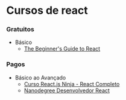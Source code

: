 # Cursos de react
### Gratuitos

- Básico
  - [The Beginner's Guide to React](https://egghead.io/courses/the-beginner-s-guide-to-react)

### Pagos

- Básico ao Avançado
  - [Curso React.js Ninja - React Completo](https://www.udemy.com/curso-reactjs-ninja/)
  - [Nanodegree Desenvolvedor React](https://br.udacity.com/course/react-nanodegree--nd019)
